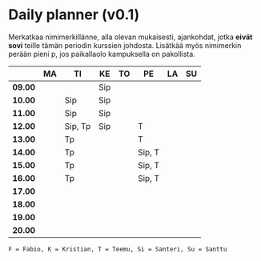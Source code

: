 # Daily planner (v0.1)

Merkatkaa nimimerkillänne, alla olevan mukaisesti, ajankohdat, jotka **eivät sovi** teille tämän periodin kurssien johdosta.
Lisätkää myös nimimerkin perään pieni p, jos paikallaolo kampuksella on pakollista.

|           | MA  | TI  | KE  | TO  | PE  | LA  | SU  |
| --------- | --- | --- | --- | --- | --- | --- | --- |
| **09.00** |     |     |  Sip   |     |     |     |     |
| **10.00** |     |  Sip   |  Sip   |     |     |     |     |
| **11.00** |     |  Sip   |  Sip   |     |     |     |     |
| **12.00** |     | Sip, Tp  |  Sip   |     | T   |     |     |
| **13.00** |     | Tp  |     |     | T   |     |     |
| **14.00** |     | Tp  |     |     | Sip, T   |     |     |
| **15.00** |     | Tp  |     |     | Sip, T   |     |     |
| **16.00** |     | Tp  |     |     | Sip, T   |     |     |
| **17.00** |     |     |     |     |     |     |     |
| **18.00** |     |     |     |     |     |     |     |
| **19.00** |     |     |     |     |     |     |     |
| **20.00** |     |     |     |     |     |     |     |

`F = Fabio, K = Kristian, T = Teemu, Si = Santeri, Su = Santtu`
